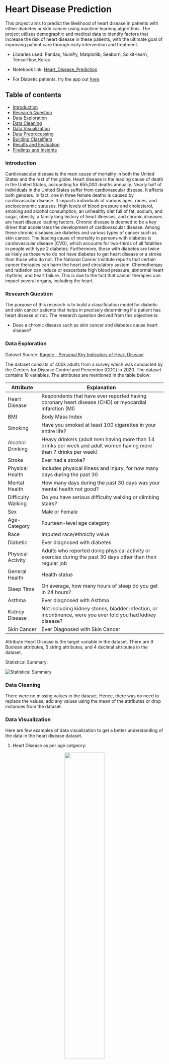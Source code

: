 # Heart Disease Prediction
This project aims to predict the likelihood of heart disease in patients with either diabetes or skin cancer using machine learning algorithms. 
The project utilizes demographic and medical data to identify factors that increase the risk of heart disease in these patients, with the ultimate goal of improving patient care through early intervention and treatment.

- Libraries used: Pandas, NumPy, Matplotlib, Seaborn, Scikit-learn, Tensorflow, Keras

- Notebook link: [Heart_Disease_Prediction](https://github.com/SatyamedhasP/Heart_Disease_Prediction/blob/main/Project_Notebook/Heart_Disease_Prediction.ipynb)

- For Diabetic patients, try the app out [here](https://heart-disease-predictor-diabetes.streamlit.app/).

## Table of contents
- [Introduction](#Introduction)
- [Research Question](#Research-Question)
- [Data Exploration](#Data-Exploration)
- [Data Cleaning](#Data-Cleaning)
- [Data Visualization](#Data-Visualization)
- [Data Preprocessing](#Data-Preprocessing)
- [Building Classifiers](#Building-Classifiers)
- [Results and Evaluation](#Results-and-Evaluation)
- [Findings and Insights](#Findings-and-Insights)

### Introduction
Cardiovascular disease is the main cause of mortality in both the United States and the rest of the globe. Heart disease is the leading cause of death in the United States, accounting for 655,000 deaths annually. Nearly half of individuals in the United States suffer from cardiovascular disease. It affects both genders. In fact, one in three female deaths is caused by cardiovascular disease. It impacts individuals of various ages, races, and socioeconomic statuses. High levels of blood pressure and cholesterol, smoking and alcohol consumption, an unhealthy diet full of fat, sodium, and sugar, obesity, a family long history of heart illnesses, and chronic diseases are heart disease leading factors. Chronic disease is deemed to be a key driver that accelerates the development of cardiovascular disease. Among these chronic diseases are diabetes and various types of cancer such as skin cancer.
The leading cause of mortality in persons with diabetes is cardiovascular disease (CVD), which accounts for two-thirds of all fatalities in people with type 2 diabetes. Furthermore, those with diabetes are twice as likely as those who do not have diabetes to get heart disease or a stroke than those who do not.
The National Cancer Institute reports that certain cancer therapies can harm the heart and circulatory system. Chemotherapy and radiation can induce or exacerbate high blood pressure, abnormal heart rhythms, and heart failure. This is due to the fact that cancer therapies can impact several organs, including the heart.

### Research Question
The purpose of this research is to build a classification model for diabetic and skin cancer patients that helps in precisely determining if a patient has heart disease or not. The research question derived from this objective is:
- Does a chronic disease such as skin cancer and diabetes cause heart disease?

### Data Exploration
Dataset Source: [Kaggle - Personal Key Indicators of Heart Disease](https://www.kaggle.com/datasets/kamilpytlak/personal-key-indicators-of-heart-disease)

The dataset consists of 400k adults from a survey which was conducted by the Centers for Disease Control and Prevention (CDC) in 2020. The dataset contains 18 variables. The attributes are mentioned in the table below:

|Attribute|Explanation|
|---------|-----------|
|Heart Disease|Respondents that have ever reported having coronary heart disease (CHD) or myocardial infarction (MI)|
|BMI|Body Mass Index|
|Smoking|Have you smoked at least 100 cigarettes in your entire life?|
|Alcohol Drinking|Heavy drinkers (adult men having more than 14 drinks per week and adult women having more than 7 drinks per week)|
|Stroke|Ever had a stroke?|
|Physical Health|Includes physical illness and injury, for how many days during the past 30|
|Mental Health| How many days during the past 30 days was your mental health not good?|
|Difficulty Walking|Do you have serious difficulty walking or climbing stairs?|
|Sex|Male or Female|
|Age-Category|Fourteen-level age category|
|Race|Imputed race/ethnicity value|
|Diabetic|Ever diagnosed with diabetes|
|Physical Activity|Adults who reported doing physical activity or exercise during the past 30 days other than their regular job|
|General Health|Health status|
|Sleep Time|On average, how many hours of sleep do you get in 24 hours?|
|Asthma|Ever diagnosed with Asthma|
|Kidney Disease|Not including kidney stones, bladder infection, or incontinence, were you ever told you had kidney disease?|
|Skin Cancer|Ever Diagnosed with Skin Cancer|

Attribute Heart Disease is the target variable in the dataset. There are 9 Boolean attributes, 5 string attributes, and 4 decimal attributes in the dataset.

Statistical Summary:

![Statistical Summary](https://github.com/SatyamedhasP/Heart_Disease_Prediction/blob/main/Project%20Images/Statistical%20summary.png)

### Data Cleaning
There were no missing values in the dataset. Hence, there was no need to replace the values, add any values using the mean of the attributes or drop instances from the dataset.

### Data Visualization
Here are few examples of data visualization to get a better understanding of the data in the heart disease dataset.

1. Heart Disease as per age catgeory:

<p align="center">
  <img src="https://github.com/SatyamedhasP/Heart_Disease_Prediction/blob/main/Project%20Images/Heart%20disease%20vs%20age%20category.png" width="50%">
</p>

We can interpret that the age category 80 or older and 70-74 have the highest number of heart diseases. Age groups from 65-69 and 75-79 almost have the same number of heart diseases. The lowest heart diseases are found in the categories 18-24 and 25-29

2. Patients having skin cancer:

<p align="center">
  <img src="https://github.com/SatyamedhasP/Heart_Disease_Prediction/blob/main/Project%20Images/Heart%20disease%20vs%20skin%20cancer.png" width="50%">
</p>

The above distribution indicates the number of skin cancer patients who were diagnosed with heart disease compared to patients who did not have skin cancer.

3. Heatmap:

<p align="center">
  <img src="https://github.com/SatyamedhasP/Heart_Disease_Prediction/blob/main/Project%20Images/Heatmap.png" width="40%">
</p>

Note: The remaining visualizations can be found in the project notebook.

### Data Preprocessing

1. Encoding Categorical Data:
- To build classifiers, it was necessary to process the categorical data into a numerical format. We use the ‘get_dummies’ method from the Pandas library to achieve this.
- The get dummies method works on the Boolean attributes and converts them to a numerical format such as ‘0’ or ‘1’ and so on. 
- The attributes which needed conversion were Smoking, Alcohol Drinking, Difficulty Walking, Sex, Physical Activity, Skin Cancer, and the target variable heart disease. 
- The first step in the process was to call the method on the desired attribute and drop the extra column generated by the get dummies method. 
- In the second step, we drop the initial column which consisted of the categorical information. Finally, we concatenate the data frame and the newly created numerical column for the attribute.

2. Ordinal Encoder:
- The age category column consisted of ages in multiple ranges. For Ex: 60-65, 18-24, etc. To convert this data into a numerical format we used Ordinal Encoder which helped to convert the ranges into numbers. 
- Initially, we import Ordinal Encoder from the scikit-learn library. We then reshape the column by converting it into a NumPy array. 
- Once we have reshaped the array we then fit and transform the data of the array using an Ordinal Encoder. 
- The newly created column is then concatenated to the original data frame.

3. Standard Scaling:
- A few attributes were in the numerical format but had various ranges. 
- To get them in the same range we used Standard Scaling to scale the data in the desired range. 
- The first step was to import Standard Scaler from the scikit-learn library. 
- We then fit and transform the data by passing in the desired columns of the dataset using Standard Scaler.

4. Dataset Split:
- Keeping the research questions in mind, we defined 2 datasets from the original dataset. 
- In the first dataset, we selected all the instances with skin cancer patients. 
- And the second dataset consisted of only diabetes patients. 
- In the datasets defined, we did not want other diseases such as Asthma, Kidney Disease, etc and hence we decided to drop the attributes with respect to our research questions. 
- For the skin cancer, the diabetes attribute was dropped and vice-versa for the diabetes dataset.

### Building Classifiers
- The problem at hand being a classification problem, decided to work with multiple classification machine learning algorithms. 
- The prediction algorithms used for the skin cancer patient’s dataset and diabetic patients dataset were Logistic Regression, K-Nearest Neighbors, Decision Tree, Random Forest, Naïve Bayes, and Artificial Neural Networks. 
- To move ahead with building machine learning prediction models, the datasets were first split into training and testing datasets for the skin cancer dataset and diabetes dataset. 
- 70% of the data was set to training and 30% was defined for testing. 
- As this is a classification problem, trying to predict heart disease, several classifiers were built. 
- One common function was defined to provide the scores of the model, confusion matrix, and the classification report. 
- Passing the model and the test data as the argument in the function would provide all the desired outputs.

### Results and Evaluation
1. Evaluation Metrics:
The models were evaluated based on common essential classification performance metrics which include recall (REC), precision (PRE), f1-score, accuracy, and receiver operating characteristic curve (ROC) and area under the ROC curve (AUC).

2. Results:
- Patients with Skin Cancer

<div style="display:flex;flex-direction:row">
    <img src="https://github.com/SatyamedhasP/Heart_Disease_Prediction/blob/main/Project%20Images/Skin%20Cancer%20-%20model%20copmarison.png" width="30%" />
    <img src="https://github.com/SatyamedhasP/Heart_Disease_Prediction/blob/main/Project%20Images/Skin%20cancer%20-%20ROC.png" width="30%" />
    <img src="https://github.com/SatyamedhasP/Heart_Disease_Prediction/blob/main/Project%20Images/Skin%20cancer%20CM.png" width="30%" />
</div>

    - As per the model comparison graph, the Logistic Regression algorithm has the highest accuracy. 
    - Artificial Neural Networks algorithm has the second-highest accuracy. 
    - The logistic Regression algorithm also provides the highest precision as compared to others.
    - We can interpret from the ROC curve that the highest AUC score is shown by the Logistic Regression algorithm with a score of 0.75. 
    - The ANN model presents a very low AUC score of 0.50 as compared to the Logistic Regression AUC score of 0.75. 
    - This was interesting to observe as the accuracy of the ANN model and the Logistic Regression model were almost the same.
    - To enhance the model, used Grid Search CV. The accuracy increased to 83.42% from 83.4%.

- Patients with Diabetes

<div style="display:flex;flex-direction:row">
    <img src="https://github.com/SatyamedhasP/Heart_Disease_Prediction/blob/main/Project%20Images/Diabetes%20model%20comparison.png" width="30%" />
    <img src="https://github.com/SatyamedhasP/Heart_Disease_Prediction/blob/main/Project%20Images/ROC%20curve.png" width="30%" />
    <img src="https://github.com/SatyamedhasP/Heart_Disease_Prediction/blob/main/Project%20Images/Diabete%20CM.png" width="30%" />
</div>

    - For the diabetic dataset, the highest accuracy was achieved by the Logistic Regression algorithm as well. 
    - The ANN algorithm worked with almost the same accuracy when used with Dropout and Early stopping.
    - The highest precision was calculated for the ANN model.
    - From the ROC curve, the highest AUC score can be seen for the Logistic Regression Algorithm with an AUC score of 0.72.
    - Similar to the skin cancer dataset, the ANN model for the diabetic dataset presents a very low AUC score of 0.51 as compared to the Logistic Regression AUC score of 0.72
    - To enhance the model, used Grid Search CV. The accuracy increased to 79.24% from 79.2%

### Findings and Insights
Even though the best-built models might not be optimal in terms of accuracy, there are significant insights that can be drawn from this project which are as follow:

1. Increasing the number of instances might help in getting higher-accuracy classification models.
2. Incorporating new empirically or theoretically evident features in particular those correlated to heart diseases such as family history and unhealthy diet may greatly affect the accuracy level of the models.
3. In evaluating the models, it is vital to not rely one performance metric. We see how both logistic regression and ANN classifiers have very similar accuracy scores and they greatly differ in AUC scores.
